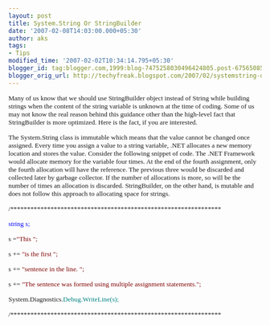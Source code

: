 ```yaml
---
layout: post
title: System.String Or StringBuilder
date: '2007-02-08T14:03:00.000+05:30'
author: aks
tags:
- Tips
modified_time: '2007-02-02T10:34:14.795+05:30'
blogger_id: tag:blogger.com,1999:blog-7475258030496424805.post-6756508585934542230
blogger_orig_url: http://techyfreak.blogspot.com/2007/02/systemstring-or-stringbuilder.html
---
```


<p class="MsoNormal"><span style="font-family:Verdana;font-size:85%;"><span 
style="font-size: 10pt; font-family: Verdana;">Many of us know that we should 
use  StringBuilder object instead of String while building strings when the 
content  of the string variable is unknown at the time of coding.  Some of us 
may not  know the real reason behind this guidance other than the high-level 
fact that  StringBuilder is more optimized.  Here is the fact, if you are  
interested. 
<o:p> </o:p></p> <p class="MsoNormal"><span 
style="font-family:Verdana;font-size:85%;"><span style="font-size: 10pt; 
font-family: Verdana;">The System.String class is  immutable which means that 
the value cannot be changed once assigned.  Every  time you assign a value to 
a string variable, .NET allocates a new memory  location and stores the value. 
 Consider the following snippet of code.  The  .NET Framework would allocate 
memory for the variable four times.  At the end of  the fourth assignment, 
only the fourth allocation will have the reference.  The  previous three would 
be discarded and collected later by garbage collector.   If  the number of 
allocations is more, so will be the number of times an allocation  is 
discarded.  StringBuilder, on the other hand, is mutable and does not follow  
this approach to allocating space for strings.<o:p></o:p></p> <p 
class="MsoNormal"><span style="font-family:Verdana;font-size:85%;"><span 
style="font-size: 10pt; font-family: Verdana;"><o:p> </o:p></p> <p 
class="MsoNormal"><span style="font-family:Verdana;font-size:85%;"><span 
style="font-size: 10pt; font-family: 
Verdana;">/***************************************************************<o:p></o:p></p> 
<p class="MsoNormal"><span style="font-family:Microsoft Sans 
Serif;font-size:85%;"><span style="font-size: 10pt; font-family: 'Microsoft 
Sans Serif';">            <span style="color:blue;"><span style="color: 
blue;">string  s;<o:p></o:p></p> <p class="MsoNormal"><span 
style="font-family:Microsoft Sans Serif;font-size:85%;"><span 
style="font-size: 10pt; font-family: 'Microsoft Sans Serif';"><o:p> </o:p></p> 
<p class="MsoNormal"><span style="font-family:Microsoft Sans 
Serif;font-size:85%;"><span style="font-size: 10pt; font-family: 'Microsoft 
Sans Serif';">            s  =<span style="color:maroon;"><span style="color: 
maroon;">"This  ";<o:p></o:p></p> <p class="MsoNormal"><span 
style="font-family:Microsoft Sans Serif;font-size:85%;"><span 
style="font-size: 10pt; font-family: 'Microsoft Sans Serif';">            s += 
 <span style="color:maroon;"><span style="color: maroon;">"is the first  
";<o:p></o:p></p> <p class="MsoNormal"><span style="font-family:Microsoft Sans 
Serif;font-size:85%;"><span style="font-size: 10pt; font-family: 'Microsoft 
Sans Serif';">            s +=  <span style="color:maroon;"><span 
style="color: maroon;">"sentence in the line.  ";<o:p></o:p></p> <p 
class="MsoNormal"><span style="font-family:Microsoft Sans 
Serif;font-size:85%;"><span style="font-size: 10pt; font-family: 'Microsoft 
Sans Serif';">            s +=  <span style="color:maroon;"><span 
style="color: maroon;">"The sentence was formed using  multiple assignment 
statements.";<o:p></o:p></p> <p class="MsoNormal"><span 
style="font-family:Microsoft Sans Serif;font-size:85%;"><span 
style="font-size: 10pt; font-family: 'Microsoft Sans Serif';">             
System.Diagnostics.<span style="color:teal;"><span style="color: 
teal;">Debug.WriteLine(s);<span 
style="font-family:Verdana;font-size:85%;"><span style="font-size: 10pt; 
font-family: Verdana;"><o:p></o:p></p> <p class="MsoNormal"><span 
style="font-family:Verdana;font-size:85%;"><span style="font-size: 10pt; 
font-family: 
Verdana;">/***************************************************************<o:p></o:p></p> 
<p class="MsoNormal"><span style="font-family:Verdana;font-size:85%;"><span 
style="font-size: 10pt; font-family: Verdana;"><o:p> </o:p></p> 